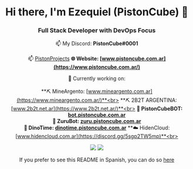 <div align="center">

# Hi there, I'm Ezequiel (PistonCube) :wave:
### Full Stack Developer with DevOps Focus
:mailbox: My Discord: **PistonCube#0001**<br /><br/>
:mailbox: [PistonProjects](https://discord.gg/eKeeZPq6SJ)
**:globe_with_meridians: Website: [www.pistoncube.com.ar](https://www.pistoncube.com.ar/)**

:telescope: Currently working on:<br /><br />
**:pick: MineArgento: [www.mineargento.com.ar](https://www.mineargento.com.ar/)**<br>
**:pick: 2B2T ARGENTINA: [www.2b2t.net.ar](https://www.2b2t.net.ar/)**<br>
**:robot: PistonCubeBOT: [bot.pistoncube.com.ar](https://bot.pistoncube.com.ar/)**<br>
**:robot: ZuruBot: [zuru.pistoncube.com.ar](https://zuru.pistoncube.com.ar/)** <br>
**:robot: DinoTime: [dinotime.pistoncube.com.ar](https://dinotime.pistoncube.com.ar/)**
**☁️ HidenCloud: [www.hidencloud.com.ar](https://discord.gg/5sgp2TW5mp)**<br>

<img src="https://github-readme-stats.vercel.app/api?username=PistonCube&show_icons=true&text_color=00ff00&icon_color=008000&theme=dark">
<img src="https://github-readme-stats.vercel.app/api/top-langs/?username=PistonCube&layout=compact&text_color=00ff00&icon_color=008000&theme=dark">

If you prefer to see this README in Spanish, you can do so [here](https://github.com/PistonCube/PistonCube/blob/main/LEEME.md)
</div>
